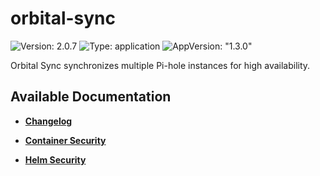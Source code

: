 # orbital-sync

![Version: 2.0.7](https://img.shields.io/badge/Version-2.0.7-informational?style=flat-square) ![Type: application](https://img.shields.io/badge/Type-application-informational?style=flat-square) ![AppVersion: "1.3.0"](https://img.shields.io/badge/AppVersion-"1.3.0"-informational?style=flat-square)

Orbital Sync synchronizes multiple Pi-hole instances for high availability.

## Available Documentation

- [**Changelog**](CHANGELOG)

- [**Container Security**](container-security)

- [**Helm Security**](helm-security)

